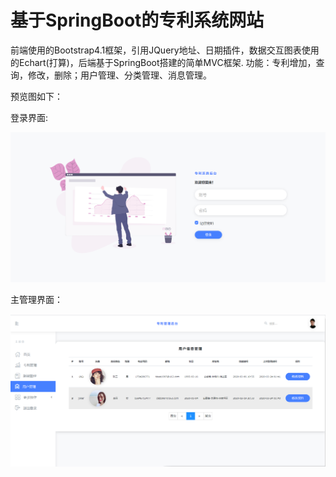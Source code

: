 # 基于SpringBoot的专利系统网站
前端使用的Bootstrap4.1框架，引用JQuery地址、日期插件，数据交互图表使用的Echart(打算)，后端基于SpringBoot搭建的简单MVC框架.
功能：专利增加，查询，修改，删除；用户管理、分类管理、消息管理。

预览图如下：

登录界面:

![登录界面](https://github.com/LonelyTangzz/patent-system/blob/master/preview/login.png)

主管理界面：

![管理界面](https://github.com/LonelyTangzz/patent-system/blob/master/preview/main.png)

